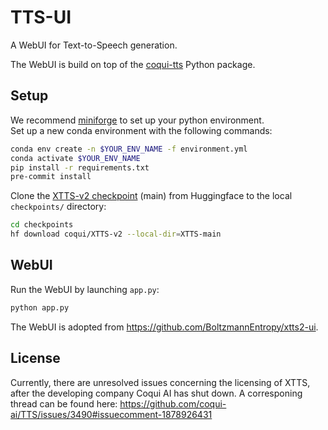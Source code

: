 # TTS-UI

A WebUI for Text-to-Speech generation.

The WebUI is build on top of the [coqui-tts](https://github.com/idiap/coqui-ai-TTS) Python package.

## Setup

We recommend [miniforge](https://conda-forge.org/download/) to set up your python environment. \
Set up a new conda environment with the following commands:

```bash
conda env create -n $YOUR_ENV_NAME -f environment.yml
conda activate $YOUR_ENV_NAME
pip install -r requirements.txt
pre-commit install
```

Clone the [XTTS-v2 checkpoint](https://huggingface.co/coqui/XTTS-v2) (main) from Huggingface to the local `checkpoints/` directory:

```bash
cd checkpoints
hf download coqui/XTTS-v2 --local-dir=XTTS-main
```

## WebUI

Run the WebUI by launching `app.py`:

```bash
python app.py
```

The WebUI is adopted from <https://github.com/BoltzmannEntropy/xtts2-ui>.

## License

Currently, there are unresolved issues concerning the licensing of XTTS, after the developing company Coqui AI has shut down.
A corresponing thread can be found here: <https://github.com/coqui-ai/TTS/issues/3490#issuecomment-1878926431>
